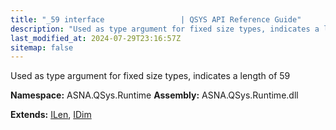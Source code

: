```yaml
---
title: "_59 interface                 | QSYS API Reference Guide"
description: "Used as type argument for fixed size types, indicates a length of 59  "
last_modified_at: 2024-07-29T23:16:57Z
sitemap: false
---
```


Used as type argument for fixed size types, indicates a length of 59 

**Namespace:** ASNA.QSys.Runtime
**Assembly:** ASNA.QSys.Runtime.dll

**Extends:** [ILen](/reference/runtime/qsys-runtime/i-len.html), [IDim](/reference/runtime/qsys-runtime/i-dim.html)
<br>
<br>
